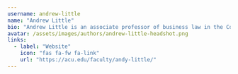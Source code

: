 ```yaml
---
username: andrew-little
name: "Andrew Little"
bio: "Andrew Little is an associate professor of business law in the College of Business Administration at Abilene Christian University in Texas, where he also serves as associate dean. His research interests include corporate social responsibility, legal history, and land use and natural resource law."
avatar: /assets/images/authors/andrew-little-headshot.png
links:
  - label: "Website"
    icon: "fas fa-fw fa-link"
    url: "https://acu.edu/faculty/andy-little/"
---
```

